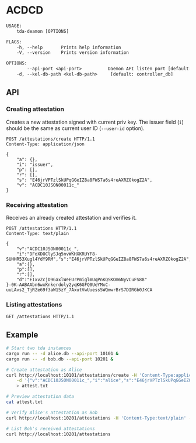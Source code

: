 # ACDCD

```txt
USAGE:
    tda-deamon [OPTIONS]

FLAGS:
    -h, --help       Prints help information
    -V, --version    Prints version information

OPTIONS:
        --api-port <api-port>          Daemon API listen port [default: 13434]
    -d, --kel-db-path <kel-db-path>     [default: controller_db]
```

## API

### Creating attestation

Creates a new attestation signed with current priv key.
The issuer field (`i`) should be the same as current user ID (`--user-id` option).

```http
POST /attestations/create HTTP/1.1
Content-Type: application/json

{
    "a": {},
    "i": "issuer",
    "p": [],
    "r": [],
    "s": "E46jrVPTzlSkUPqGGeIZ8a8FWS7a6s4reAXRZOkogZ2A",
    "v": "ACDC10JSON00011c_"
}
```

### Receiving attestation

Receives an already created attestation and verifies it.

```http
POST /attestations HTTP/1.1
Content-Type: text/plain

{
    "v":"ACDC10JSON00011c_",
    "i":"DFoXDOClySJq5nvWKHXKRUYF8-SUHHR53Xugl4YdY9RM","s":"E46jrVPTzlSkUPqGGeIZ8a8FWS7a6s4reAXRZOkogZ2A",
    "a":{},
    "p":[],
    "r":[],
    "d":"EIxvZcjD9GaxlWeEUrPmiglmUqPnKQSKOm6NyVCuFS88"
}-0K-AABAAbn6wxKnkerdoly2yqK6GFQ0UeYMxC-uuLAvs2_TjRZe69f3aW15zY_7AxutVwUuess5WQmwrBrS7DIRGb0JKCA
```

### Listing attestations

```http
GET /attestations HTTP/1.1
```

## Example

```sh
# Start two tda instances
cargo run -- -d alice.db --api-port 10101 &
cargo run -- -d bob.db --api-port 10201 &

# Create attestation as Alice
curl http://localhost:10101/attestations/create -H 'Content-Type:application/json' \
    -d '{"v":"ACDC10JSON00011c_","i":"alice","s":"E46jrVPTzlSkUPqGGeIZ8a8FWS7a6s4reAXRZOkogZ2A","a":{},"p":[],"r":[]}' \
    > attest.txt

# Preview attestation data
cat attest.txt

# Verify Alice's attestation as Bob
curl http://localhost:10201/attestations -H 'Content-Type:text/plain' -d @attest.txt

# List Bob's received attestations
curl http://localhost:10201/attestations
```
